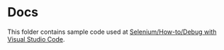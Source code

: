# Docs

This folder contains sample code used at [Selenium/How-to/Debug with Visual Studio Code](https://www.mediawiki.org/wiki/Selenium/How-to/Debug_with_Visual_Studio_Code).
